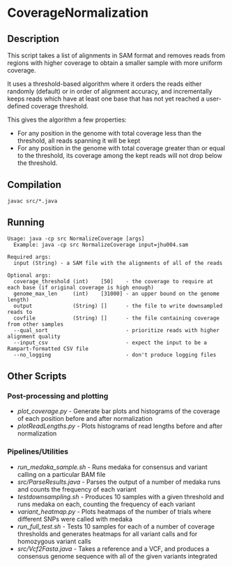 # CoverageNormalization

## Description

This script takes a list of alignments in SAM format and removes reads from regions with higher coverage to obtain a smaller sample with more uniform coverage.

It uses a threshold-based algorithm where it orders the reads either randomly (default) or in order of alignment accuracy, and incrementally keeps reads which have at least one base that has not yet reached a user-defined coverage threshold.

This gives the algorithm a few properties:
* For any position in the genome with total coverage less than the threshold, all reads spanning it will be kept
* For any position in the genome with total coverage greater than or equal to the threshold, its coverage among the kept reads will not drop below the threshold.

## Compilation

``javac src/*.java``

## Running

```
Usage: java -cp src NormalizeCoverage [args]
  Example: java -cp src NormalizeCoverage input=jhu004.sam

Required args:
  input (String) - a SAM file with the alignments of all of the reads
  
Optional args:
  coverage_threshold (int)    [50]    - the coverage to require at each base (if original coverage is high enough)
  genome_max_len     (int)    [31000] - an upper bound on the genome length)
  output             (String) []      - the file to write downsampled reads to
  covfile            (String) []      - the file containing coverage from other samples
  --qual_sort                         - prioritize reads with higher alignment quality
  --input_csv                         - expect the input to be a Rampart-formatted CSV file
  --no_logging                        - don't produce logging files
  ```
  
## Other Scripts

### Post-processing and plotting
* *plot_coverage.py* - Generate bar plots and histograms of the coverage of each position before and after normalization
* *plotReadLengths.py* - Plots histograms of read lengths before and after normalization

### Pipelines/Utilities
* *run_medaka_sample.sh* - Runs medaka for consensus and variant calling on a particular BAM file
* *src/ParseResults.java* - Parses the output of a number of medaka runs and counts the frequency of each variant
* *testdownsampling.sh* - Produces 10 samples with a given threshold and runs medaka on each, counting the frequency of each variant
* *variant_heatmap.py* - Plots heatmaps of the number of trials where different SNPs were called with medaka
* *run_full_test.sh* - Tests 10 samples for each of a number of coverage thresholds and generates heatmaps for all variant calls and for homozygous variant calls
* *src/Vcf2Fasta.java* - Takes a reference and a VCF, and produces a consensus genome sequence with all of the given variants integrated

